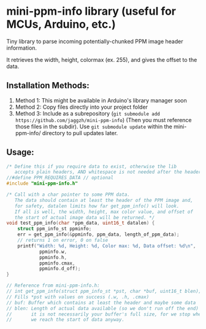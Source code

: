 # mini-ppm-info library (useful for MCUs, Arduino, etc.)

Tiny library to parse incoming potentially-chunked PPM image
header information.

It retrieves the width, height, colormax (ex. 255), and
gives the offset to the data.

## Installation Methods:
1. Method 1: This might be available in Arduino's library manager soon
2. Method 2: Copy files directly into your project folder
3. Method 3: Include as a subrepository (`git submodule add https://github.com/jaggzh/mini-ppm-info`) (Then you must reference those files in the subdir).  Use `git submodule update` within the mini-ppm-info/ directory to pull updates later.

## Usage:
```c
/* Define this if you require data to exist, otherwise the lib
   accepts plain headers, AND whitespace is not needed after the header. */
//#define PPM_REQUIRES_DATA // optional
#include "mini-ppm-info.h"

/* Call with a char pointer to some PPM data.
   The data should contain at least the header of the PPM image and,
   for safety, datalen limits how far get_ppm_info() will look.
   If all is well, the width, height, max color value, and offset of
   the start of actual image data will be returned. */
void test_ppm_info(char *ppm_data, uint16_t datalen) {
	struct ppm_info_st ppminfo;
	err = get_ppm_info(&ppminfo, ppm_data, length_of_ppm_data);
	// returns 1 on error, 0 on false
	printf("Width: %d, Height: %d, Color max: %d, Data offset: %d\n",
			ppminfo.w,
			ppminfo.h,
			ppminfo.cmax,
			ppminfo.d_off);
}

// Reference from mini-ppm-info.h:
// int get_ppm_info(struct ppm_info_st *pst, char *buf, uint16_t blen);
// Fills *pst with values on success (.w, .h, .cmax)
// buf: Buffer which contains at least the header and maybe some data
// blen: Length of actual data available (so we don't run off the end)
//       it is not necessarily your buffer's full size, for we stop when
//       we reach the start of data anyway.
```
